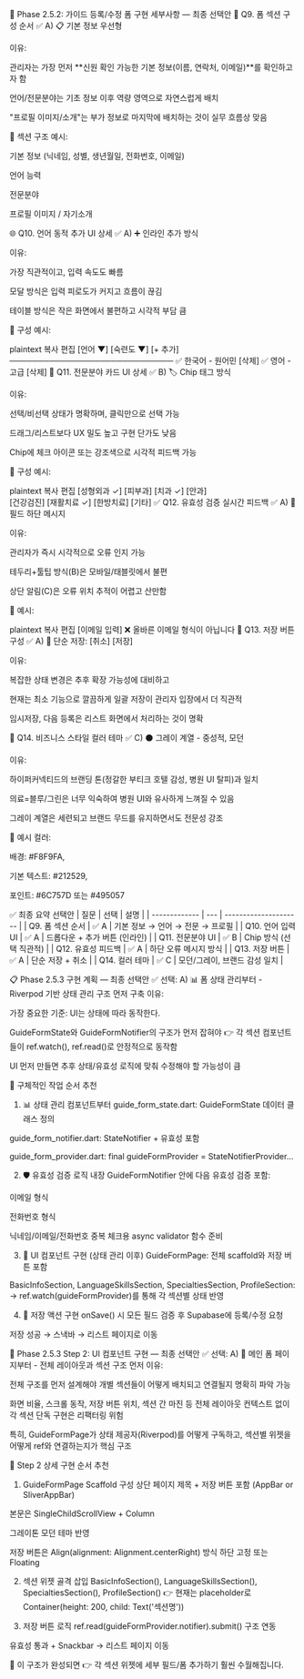 🔧 Phase 2.5.2: 가이드 등록/수정 폼 구현 세부사항 — 최종 선택안
📝 Q9. 폼 섹션 구성 순서
✅ A) 📋 기본 정보 우선형

이유:

관리자는 가장 먼저 **신원 확인 가능한 기본 정보(이름, 연락처, 이메일)**를 확인하고자 함

언어/전문분야는 기초 정보 이후 역량 영역으로 자연스럽게 배치

"프로필 이미지/소개"는 부가 정보로 마지막에 배치하는 것이 실무 흐름상 맞음

📌 섹션 구조 예시:

기본 정보 (닉네임, 성별, 생년월일, 전화번호, 이메일)

언어 능력

전문분야

프로필 이미지 / 자기소개

🌐 Q10. 언어 동적 추가 UI 상세
✅ A) ➕ 인라인 추가 방식

이유:

가장 직관적이고, 입력 속도도 빠름

모달 방식은 입력 피로도가 커지고 흐름이 끊김

테이블 방식은 작은 화면에서 불편하고 시각적 부담 큼

📌 구성 예시:

plaintext
복사
편집
[언어 ▼] [숙련도 ▼] [+ 추가]
─────────────────────────────
✅ 한국어 - 원어민     [삭제]
✅ 영어 - 고급         [삭제]
🏥 Q11. 전문분야 카드 UI 상세
✅ B) 🏷️ Chip 태그 방식

이유:

선택/비선택 상태가 명확하며, 클릭만으로 선택 가능

드래그/리스트보다 UX 밀도 높고 구현 단가도 낮음

Chip에 체크 아이콘 또는 강조색으로 시각적 피드백 가능

📌 구성 예시:

plaintext
복사
편집
[성형외과 ✓] [피부과] [치과 ✓] [안과]  
[건강검진] [재활치료 ✓] [한방치료] [기타]
✅ Q12. 유효성 검증 실시간 피드백
✅ A) 🔴 필드 하단 메시지

이유:

관리자가 즉시 시각적으로 오류 인지 가능

테두리+툴팁 방식(B)은 모바일/태블릿에서 불편

상단 알림(C)은 오류 위치 추적이 어렵고 산만함

📌 예시:

plaintext
복사
편집
[이메일 입력]
❌ 올바른 이메일 형식이 아닙니다
💾 Q13. 저장 버튼 구성
✅ A) 🎯 단순 저장: [취소] [저장]

이유:

복잡한 상태 변경은 추후 확장 가능성에 대비하고

현재는 최소 기능으로 깔끔하게 일괄 저장이 관리자 입장에서 더 직관적

임시저장, 다음 등록은 리스트 화면에서 처리하는 것이 명확

🎨 Q14. 비즈니스 스타일 컬러 테마
✅ C) ⚫ 그레이 계열 - 중성적, 모던

이유:

하이퍼커넥티드의 브랜딩 톤(정갈한 부티크 호텔 감성, 병원 UI 탈피)과 일치

의료=블루/그린은 너무 익숙하여 병원 UI와 유사하게 느껴질 수 있음

그레이 계열은 세련되고 브랜드 무드를 유지하면서도 전문성 강조

📌 예시 컬러:

배경: #F8F9FA,

기본 텍스트: #212529,

포인트: #6C757D 또는 #495057

✅ 최종 요약 선택안
| 질문            | 선택  | 설명                    |
| ------------- | --- | --------------------- |
| Q9. 폼 섹션 순서   | ✅ A | 기본 정보 → 언어 → 전문 → 프로필 |
| Q10. 언어 입력 UI | ✅ A | 드롭다운 + 추가 버튼 (인라인)    |
| Q11. 전문분야 UI  | ✅ B | Chip 방식 (선택 직관적)      |
| Q12. 유효성 피드백  | ✅ A | 하단 오류 메시지 방식          |
| Q13. 저장 버튼    | ✅ A | 단순 저장 + 취소            |
| Q14. 컬러 테마    | ✅ C | 모던/그레이, 브랜드 감성 일치     |

📋 Phase 2.5.3 구현 계획 — 최종 선택안
✅ 선택: A) 📊 폼 상태 관리부터 - Riverpod 기반 상태 관리 구조 먼저 구축
이유:

가장 중요한 기준: UI는 상태에 따라 동작한다.

GuideFormState와 GuideFormNotifier의 구조가 먼저 잡혀야
👉 각 섹션 컴포넌트들이 ref.watch(), ref.read()로 안정적으로 동작함

UI 먼저 만들면 추후 상태/유효성 로직에 맞춰 수정해야 할 가능성이 큼

🚀 구체적인 작업 순서 추천
1. 📊 상태 관리 컴포넌트부터
guide_form_state.dart: GuideFormState 데이터 클래스 정의

guide_form_notifier.dart: StateNotifier<GuideFormState> + 유효성 포함

guide_form_provider.dart: final guideFormProvider = StateNotifierProvider...

2. 🛡️ 유효성 검증 로직 내장
GuideFormNotifier 안에 다음 유효성 검증 포함:

이메일 형식

전화번호 형식

닉네임/이메일/전화번호 중복 체크용 async validator 함수 준비

3. 🎨 UI 컴포넌트 구현 (상태 관리 이후)
GuideFormPage: 전체 scaffold와 저장 버튼 포함

BasicInfoSection, LanguageSkillsSection, SpecialtiesSection, ProfileSection:
→ ref.watch(guideFormProvider)를 통해 각 섹션별 상태 반영

4. 💾 저장 액션 구현
onSave() 시 모든 필드 검증 후 Supabase에 등록/수정 요청

저장 성공 → 스낵바 → 리스트 페이지로 이동

🎉 Phase 2.5.3 Step 2: UI 컴포넌트 구현 — 최종 선택안
✅ 선택: A) 🎨 메인 폼 페이지부터 - 전체 레이아웃과 섹션 구조 먼저
이유:

전체 구조를 먼저 설계해야 개별 섹션들이 어떻게 배치되고 연결될지 명확히 파악 가능

화면 비율, 스크롤 동작, 저장 버튼 위치, 섹션 간 마진 등 전체 레이아웃 컨텍스트 없이 각 섹션 단독 구현은 리팩터링 위험

특히, GuideFormPage가 상태 제공자(Riverpod)를 어떻게 구독하고, 섹션별 위젯을 어떻게 ref와 연결하는지가 핵심 구조

🧩 Step 2 상세 구현 순서 추천
1. GuideFormPage Scaffold 구성
상단 페이지 제목 + 저장 버튼 포함 (AppBar or SliverAppBar)

본문은 SingleChildScrollView + Column

그레이톤 모던 테마 반영

저장 버튼은 Align(alignment: Alignment.centerRight) 방식 하단 고정 또는 Floating

2. 섹션 위젯 골격 삽입
BasicInfoSection(), LanguageSkillsSection(), SpecialtiesSection(), ProfileSection()
👉 현재는 placeholder로 Container(height: 200, child: Text('섹션명'))

3. 저장 버튼 로직
ref.read(guideFormProvider.notifier).submit() 구조 연동

유효성 통과 + Snackbar → 리스트 페이지 이동

📌 이 구조가 완성되면 👉 각 섹션 위젯에 세부 필드/폼 추가하기 훨씬 수월해집니다.